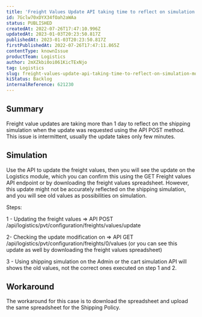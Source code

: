 ```yaml
---
title: 'Freight Values Update API taking time to reflect on simulation module'
id: 7Gclw70xDYX34fOah2aWAa
status: PUBLISHED
createdAt: 2022-07-26T17:47:10.996Z
updatedAt: 2023-01-03T20:23:50.817Z
publishedAt: 2023-01-03T20:23:50.817Z
firstPublishedAt: 2022-07-26T17:47:11.865Z
contentType: knownIssue
productTeam: Logistics
author: 2mXZkbi0oi061KicTExNjo
tag: Logistics
slug: freight-values-update-api-taking-time-to-reflect-on-simulation-module
kiStatus: Backlog
internalReference: 621230
---
```


## Summary


Freight value updates are taking more than 1 day to reflect on the shipping simulation when the update was requested using the API POST method. This issue is intermittent, usually the update takes only few minutes.



## Simulation


Use the API to update the freight values, then you will see the update on the Logistics module, which you can confirm this using the GET Freight values API endpoint or by downloading the freight values spreadsheet. However, this update might not be accurately reflected on the shipping simulation, and you will see old values as possibilities on simulation.

Steps:

1 - Updating the freight values => API POST /api/logistics/pvt/configuration/freights/values/update

2- Checking the update modification on => API GET /api/logistics/pvt/configuration/freights/0/values (or you can see this update as well by downloading the freight values spreadsheet)

3 - Using shipping simulation on the Admin or the cart simulation API will shows the old values, not the correct ones executed on step 1 and 2.



## Workaround


The workaround for this case is to download the spreadsheet and upload the same spreadsheet for the Shipping Policy.

